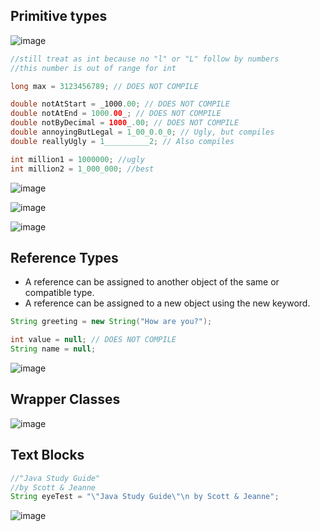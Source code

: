 <h2>Primitive types</h2>

![image](https://github.com/codeeMadness/ocp-829-focus/assets/102911684/2ac4522d-47e7-4716-a279-76b241e068d4)

```java
//still treat as int because no "l" or "L" follow by numbers
//this number is out of range for int

long max = 3123456789; // DOES NOT COMPILE

```

```java
double notAtStart = _1000.00; // DOES NOT COMPILE
double notAtEnd = 1000.00_; // DOES NOT COMPILE
double notByDecimal = 1000_.00; // DOES NOT COMPILE
double annoyingButLegal = 1_00_0.0_0; // Ugly, but compiles
double reallyUgly = 1__________2; // Also compiles

int million1 = 1000000; //ugly
int million2 = 1_000_000; //best
```

![image](https://github.com/codeeMadness/ocp-829-focus/assets/102911684/4ad82e07-9045-4ff0-a498-d9893174b1a6)

![image](https://github.com/codeeMadness/ocp-829-focus/assets/102911684/8b261517-340b-448c-8219-ac3c119186fa)

![image](https://github.com/codeeMadness/ocp-829-focus/assets/102911684/e275578e-3009-480a-a510-ab7ef01e0fef)

<h2>Reference Types</h2>

- A reference can be assigned to another object of the same or compatible type.
- A reference can be assigned to a new object using the new keyword.

```java
String greeting = new String("How are you?");

int value = null; // DOES NOT COMPILE
String name = null;

```

![image](https://github.com/codeeMadness/ocp-829-focus/assets/102911684/90c1b496-52fc-43bb-8c02-fb47f91137f3)

<h2>Wrapper Classes</h2>

![image](https://github.com/codeeMadness/ocp-829-focus/assets/102911684/1ad492b9-ddba-4ae9-b450-91b51b146b5a)

<h2>Text Blocks</h2>

```java
//"Java Study Guide"
//by Scott & Jeanne
String eyeTest = "\"Java Study Guide\"\n by Scott & Jeanne";
```

![image](https://github.com/codeeMadness/ocp-829-focus/assets/102911684/f14afb51-04b5-4a04-b468-8602ec9e6cc0)



